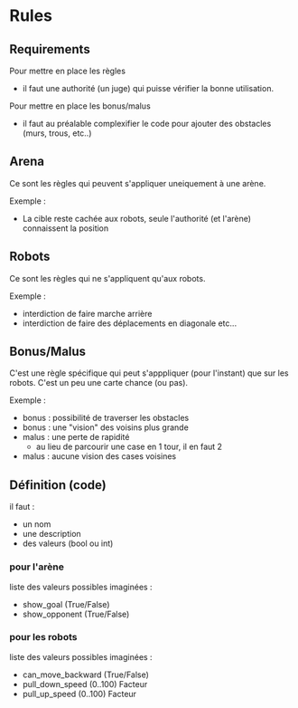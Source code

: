 # Rules

## Requirements
Pour mettre en place les règles
- il faut une authorité (un juge) qui puisse vérifier la bonne utilisation.

Pour mettre en place les bonus/malus
- il faut au préalable complexifier le code pour ajouter des obstacles (murs, trous, etc..)

## Arena
Ce sont les règles qui peuvent s'appliquer uneiquement à une arène.

Exemple :
- La  cible reste cachée aux robots, seule l'authorité (et l'arène) connaissent la position

## Robots
Ce sont les règles qui ne s'appliquent qu'aux robots.

Exemple :
- interdiction de faire marche arrière
- interdiction de faire des déplacements en diagonale
etc...

## Bonus/Malus
C'est une règle spécifique qui peut s'apppliquer (pour l'instant) que sur les robots.
C'est un peu une carte chance (ou pas).

Exemple :
- bonus : possibilité de traverser les obstacles
- bonus : une "vision" des voisins plus grande
- malus : une perte de rapidité
    - au lieu de parcourir une case en 1 tour, il en faut 2
- malus : aucune vision des cases voisines

## Définition (code)
il faut : 
- un nom
- une description
- des valeurs (bool ou int)

### pour l'arène
liste des valeurs possibles imaginées :

- show_goal (True/False)
- show_opponent (True/False)

### pour les robots
liste des valeurs possibles imaginées :

- can_move_backward (True/False)
- pull_down_speed (0..100) Facteur
- pull_up_speed (0..100) Facteur